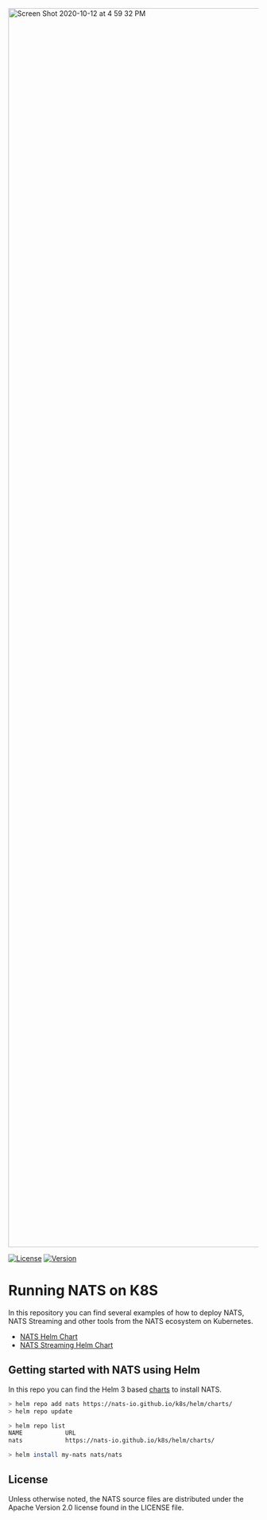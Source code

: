 <img width="2487" alt="Screen Shot 2020-10-12 at 4 59 32 PM" src="https://user-images.githubusercontent.com/26195/95800603-99d95f00-0cac-11eb-968b-f3e4dde3ff8d.png">

[![License][License-Image]][License-Url]
[![Version](https://d25lcipzij17d.cloudfront.net/badge.svg?id=go&type=5&v=0.12.1)](https://github.com/nats-io/k8s/releases/tag/v0.12.1)

[License-Url]: https://www.apache.org/licenses/LICENSE-2.0
[License-Image]: https://img.shields.io/badge/License-Apache2-blue.svg

# Running NATS on K8S

In this repository you can find several examples of how to deploy NATS, NATS Streaming 
and other tools from the NATS ecosystem on Kubernetes.

- [NATS Helm Chart](https://github.com/nats-io/k8s/tree/main/helm/charts/nats#jetstream)
- [NATS Streaming Helm Chart](https://github.com/nats-io/k8s/tree/main/helm/charts/stan)

## Getting started with NATS using Helm

In this repo you can find the Helm 3 based [charts](https://github.com/nats-io/k8s/tree/main/helm/charts) to install NATS.

```sh
> helm repo add nats https://nats-io.github.io/k8s/helm/charts/
> helm repo update

> helm repo list
NAME          	URL 
nats          	https://nats-io.github.io/k8s/helm/charts/

> helm install my-nats nats/nats
```

## License

Unless otherwise noted, the NATS source files are distributed
under the Apache Version 2.0 license found in the LICENSE file.
